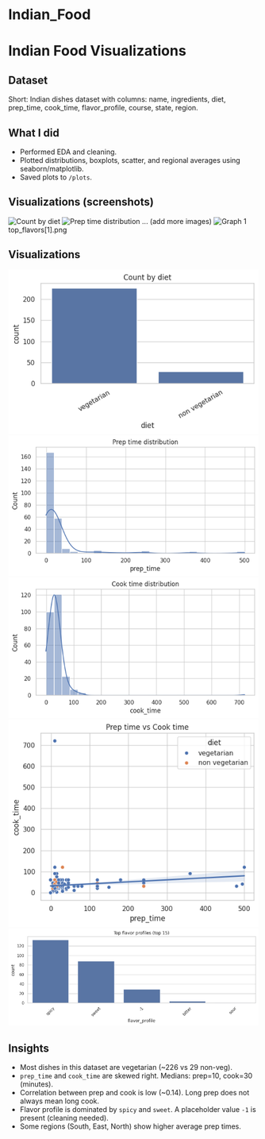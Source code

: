 # Indian_Food
# Indian Food Visualizations

## Dataset
Short: Indian dishes dataset with columns: name, ingredients, diet, prep_time, cook_time, flavor_profile, course, state, region.

## What I did
- Performed EDA and cleaning.
- Plotted distributions, boxplots, scatter, and regional averages using seaborn/matplotlib.
- Saved plots to `/plots`.

## Visualizations (screenshots)
![Count by diet](plots/count_diet.png)
![Prep time distribution](plots/prep_time_dist.png)
... (add more images)
![Graph 1](graph1.png)    
top_flavors[1].png

## Visualizations

![Count by diet](count_diet[1].png)
![Prep time distribution](prep_time_dist[1].png)
![Cook time distribution](cook_time_dist[1].png)
![Prep vs Cook](prep_vs_cook[1].png)
![Top Flavors](top_flavors[1].png)



## Insights
- Most dishes in this dataset are vegetarian (~226 vs 29 non-veg).
- `prep_time` and `cook_time` are skewed right. Medians: prep=10, cook=30 (minutes).
- Correlation between prep and cook is low (~0.14). Long prep does not always mean long cook.
- Flavor profile is dominated by `spicy` and `sweet`. A placeholder value `-1` is present (cleaning needed).
- Some regions (South, East, North) show higher average prep times.
